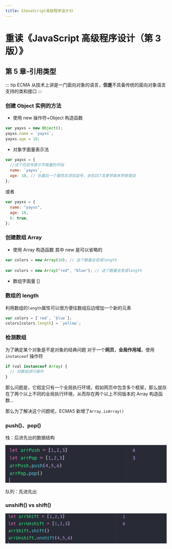 ```yaml
---
title: 《JavaScript高级程序设计3》
---
```


# 重读《JavaScript 高级程序设计（第 3 版）》

## 第 5 章-引用类型

::: tip
ECMA 从技术上讲是一门面向对象的语言，**但是**不具备传统的面向对象语言支持的类和接口
:::

### 创建 Object 实例的方法

- 使用 new 操作符+Object 构造函数

```js
var yayxs = new Object();
yayxs.name = `yayxs`;
yayxs.age = 18;
```

- 对象字面量表示法

```js
var yayxs = {
  //这个花括号表示字面量的开始
  name: `yayxs`,
  age: 18, // 在最后一个属性后添加逗号，会在IE7及更早版本导致错误
};
```

或者

```js
var yayxs = {
  name: "yayxs",
  age: 18,
  6: true,
};
```

### 创建数组 Array

- 使用 Array 构造函数
  其中 new 是可以省略的

```js
var colors = new Array(10); // 这个数量会变成length

var colors = new Array("red", "blue"); // 这个数量会变成length
```

- 数组字面量 []

### 数组的 length

利用数组的`length`属性可以很方便往数组后边增加一个新的元素

```js
var colors = [`red`, `blue`];
colors[colors.length] = `yellow`;
```

### 检测数组

为了确定某个对象是不是对象的经典问题
对于一个**网页**，**全局作用域**，使用`instanceof` 操作符

```js
if (val instanceof Array) {
  // 对数组进行操作
}
```

那么问题是，它假定只有一个全局执行环境，假如网页中包含多个框架，那么就存在了两个以上不同的全局执行环境，从而存在两个以上不同版本的 Array 构造函数...

那么为了解决这个问题呢，ECMA5 新增了`Array.isArray()`

### push()、pop()

栈：后进先出的数据结构

<!-- ![](../../images/QQ20191023-3.png) -->
<img src="../../../assets/images/images/QQ20191023-3.png" alt="">

队列：先进先出

### unshift() vs shift()

<!-- ![](../../images/QQ20191023-4.png) -->
<img src="../../../assets/images/images/QQ20191023-4.png" alt="">
